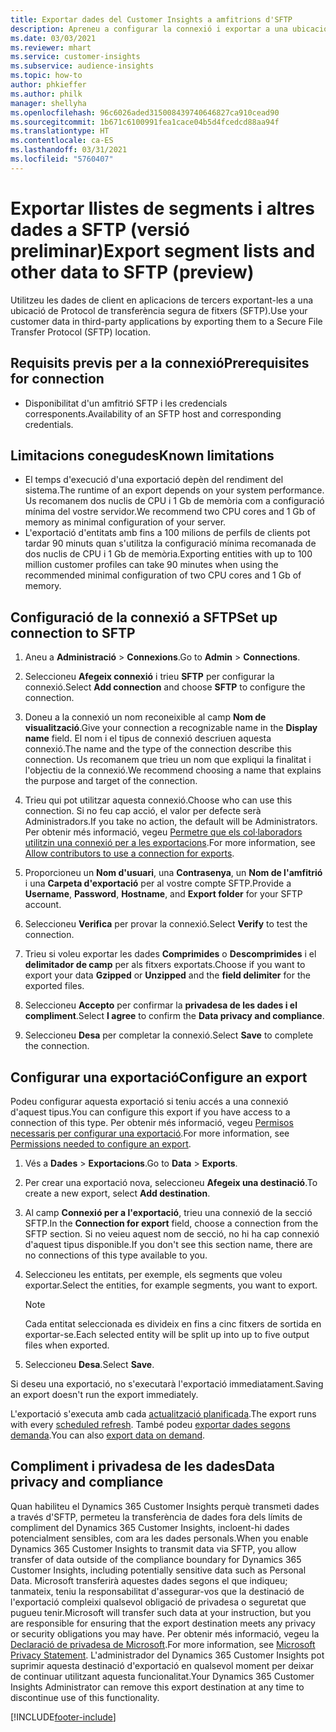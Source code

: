 ```yaml
---
title: Exportar dades del Customer Insights a amfitrions d'SFTP
description: Apreneu a configurar la connexió i exportar a una ubicació SFTP.
ms.date: 03/03/2021
ms.reviewer: mhart
ms.service: customer-insights
ms.subservice: audience-insights
ms.topic: how-to
author: phkieffer
ms.author: philk
manager: shellyha
ms.openlocfilehash: 96c6026aded315008439740646827ca910cead90
ms.sourcegitcommit: 1b671c6100991fea1cace04b5d4fcedcd88aa94f
ms.translationtype: HT
ms.contentlocale: ca-ES
ms.lasthandoff: 03/31/2021
ms.locfileid: "5760407"
---
```

# <a name="export-segment-lists-and-other-data-to-sftp-preview"></a><span data-ttu-id="2dd1c-103">Exportar llistes de segments i altres dades a SFTP (versió preliminar)</span><span class="sxs-lookup"><span data-stu-id="2dd1c-103">Export segment lists and other data to SFTP (preview)</span></span>

<span data-ttu-id="2dd1c-104">Utilitzeu les dades de client en aplicacions de tercers exportant-les a una ubicació de Protocol de transferència segura de fitxers (SFTP).</span><span class="sxs-lookup"><span data-stu-id="2dd1c-104">Use your customer data in third-party applications by exporting them to a Secure File Transfer Protocol (SFTP) location.</span></span>

## <a name="prerequisites-for-connection"></a><span data-ttu-id="2dd1c-105">Requisits previs per a la connexió</span><span class="sxs-lookup"><span data-stu-id="2dd1c-105">Prerequisites for connection</span></span>

- <span data-ttu-id="2dd1c-106">Disponibilitat d'un amfitrió SFTP i les credencials corresponents.</span><span class="sxs-lookup"><span data-stu-id="2dd1c-106">Availability of an SFTP host and corresponding credentials.</span></span>

## <a name="known-limitations"></a><span data-ttu-id="2dd1c-107">Limitacions conegudes</span><span class="sxs-lookup"><span data-stu-id="2dd1c-107">Known limitations</span></span>

- <span data-ttu-id="2dd1c-108">El temps d'execució d'una exportació depèn del rendiment del sistema.</span><span class="sxs-lookup"><span data-stu-id="2dd1c-108">The runtime of an export depends on your system performance.</span></span> <span data-ttu-id="2dd1c-109">Us recomanem dos nuclis de CPU i 1 Gb de memòria com a configuració mínima del vostre servidor.</span><span class="sxs-lookup"><span data-stu-id="2dd1c-109">We recommend two CPU cores and 1 Gb of memory as minimal configuration of your server.</span></span> 
- <span data-ttu-id="2dd1c-110">L'exportació d'entitats amb fins a 100 milions de perfils de clients pot tardar 90 minuts quan s'utilitza la configuració mínima recomanada de dos nuclis de CPU i 1 Gb de memòria.</span><span class="sxs-lookup"><span data-stu-id="2dd1c-110">Exporting entities with up to 100 million customer profiles can take 90 minutes when using the recommended minimal configuration of two CPU cores and 1 Gb of memory.</span></span> 

## <a name="set-up-connection-to-sftp"></a><span data-ttu-id="2dd1c-111">Configuració de la connexió a SFTP</span><span class="sxs-lookup"><span data-stu-id="2dd1c-111">Set up connection to SFTP</span></span>

1. <span data-ttu-id="2dd1c-112">Aneu a **Administració** > **Connexions**.</span><span class="sxs-lookup"><span data-stu-id="2dd1c-112">Go to **Admin** > **Connections**.</span></span>

1. <span data-ttu-id="2dd1c-113">Seleccioneu **Afegeix connexió** i trieu **SFTP** per configurar la connexió.</span><span class="sxs-lookup"><span data-stu-id="2dd1c-113">Select **Add connection** and choose **SFTP** to configure the connection.</span></span>

1. <span data-ttu-id="2dd1c-114">Doneu a la connexió un nom reconeixible al camp **Nom de visualització**.</span><span class="sxs-lookup"><span data-stu-id="2dd1c-114">Give your connection a recognizable name in the **Display name** field.</span></span> <span data-ttu-id="2dd1c-115">El nom i el tipus de connexió descriuen aquesta connexió.</span><span class="sxs-lookup"><span data-stu-id="2dd1c-115">The name and the type of the connection describe this connection.</span></span> <span data-ttu-id="2dd1c-116">Us recomanem que trieu un nom que expliqui la finalitat i l'objectiu de la connexió.</span><span class="sxs-lookup"><span data-stu-id="2dd1c-116">We recommend choosing a name that explains the purpose and target of the connection.</span></span>

1. <span data-ttu-id="2dd1c-117">Trieu qui pot utilitzar aquesta connexió.</span><span class="sxs-lookup"><span data-stu-id="2dd1c-117">Choose who can use this connection.</span></span> <span data-ttu-id="2dd1c-118">Si no feu cap acció, el valor per defecte serà Administradors.</span><span class="sxs-lookup"><span data-stu-id="2dd1c-118">If you take no action, the default will be Administrators.</span></span> <span data-ttu-id="2dd1c-119">Per obtenir més informació, vegeu [Permetre que els col·laboradors utilitzin una connexió per a les exportacions](connections.md#allow-contributors-to-use-a-connection-for-exports).</span><span class="sxs-lookup"><span data-stu-id="2dd1c-119">For more information, see [Allow contributors to use a connection for exports](connections.md#allow-contributors-to-use-a-connection-for-exports).</span></span>

1. <span data-ttu-id="2dd1c-120">Proporcioneu un **Nom d'usuari**, una **Contrasenya**, un **Nom de l'amfitrió** i una **Carpeta d'exportació** per al vostre compte SFTP.</span><span class="sxs-lookup"><span data-stu-id="2dd1c-120">Provide a **Username**, **Password**, **Hostname**, and **Export folder** for your SFTP account.</span></span>

1. <span data-ttu-id="2dd1c-121">Seleccioneu **Verifica** per provar la connexió.</span><span class="sxs-lookup"><span data-stu-id="2dd1c-121">Select **Verify** to test the connection.</span></span>

1. <span data-ttu-id="2dd1c-122">Trieu si voleu exportar les dades **Comprimides** o **Descomprimides** i el **delimitador de camp** per als fitxers exportats.</span><span class="sxs-lookup"><span data-stu-id="2dd1c-122">Choose if you want to export your data **Gzipped** or **Unzipped** and the **field delimiter** for the exported files.</span></span>

1. <span data-ttu-id="2dd1c-123">Seleccioneu **Accepto** per confirmar la **privadesa de les dades i el compliment**.</span><span class="sxs-lookup"><span data-stu-id="2dd1c-123">Select **I agree** to confirm the **Data privacy and compliance**.</span></span>

1. <span data-ttu-id="2dd1c-124">Seleccioneu **Desa** per completar la connexió.</span><span class="sxs-lookup"><span data-stu-id="2dd1c-124">Select **Save** to complete the connection.</span></span>

## <a name="configure-an-export"></a><span data-ttu-id="2dd1c-125">Configurar una exportació</span><span class="sxs-lookup"><span data-stu-id="2dd1c-125">Configure an export</span></span>

<span data-ttu-id="2dd1c-126">Podeu configurar aquesta exportació si teniu accés a una connexió d'aquest tipus.</span><span class="sxs-lookup"><span data-stu-id="2dd1c-126">You can configure this export if you have access to a connection of this type.</span></span> <span data-ttu-id="2dd1c-127">Per obtenir més informació, vegeu [Permisos necessaris per configurar una exportació](export-destinations.md#set-up-a-new-export).</span><span class="sxs-lookup"><span data-stu-id="2dd1c-127">For more information, see [Permissions needed to configure an export](export-destinations.md#set-up-a-new-export).</span></span>

1. <span data-ttu-id="2dd1c-128">Vés a **Dades** > **Exportacions**.</span><span class="sxs-lookup"><span data-stu-id="2dd1c-128">Go to **Data** > **Exports**.</span></span>

1. <span data-ttu-id="2dd1c-129">Per crear una exportació nova, seleccioneu **Afegeix una destinació**.</span><span class="sxs-lookup"><span data-stu-id="2dd1c-129">To create a new export, select **Add destination**.</span></span>

1. <span data-ttu-id="2dd1c-130">Al camp **Connexió per a l'exportació**, trieu una connexió de la secció SFTP.</span><span class="sxs-lookup"><span data-stu-id="2dd1c-130">In the **Connection for export** field, choose a connection from the SFTP section.</span></span> <span data-ttu-id="2dd1c-131">Si no veieu aquest nom de secció, no hi ha cap connexió d'aquest tipus disponible.</span><span class="sxs-lookup"><span data-stu-id="2dd1c-131">If you don't see this section name, there are no connections of this type available to you.</span></span>

1. <span data-ttu-id="2dd1c-132">Seleccioneu les entitats, per exemple, els segments que voleu exportar.</span><span class="sxs-lookup"><span data-stu-id="2dd1c-132">Select the entities, for example segments, you want to export.</span></span>

   > [!NOTE]
   > <span data-ttu-id="2dd1c-133">Cada entitat seleccionada es divideix en fins a cinc fitxers de sortida en exportar-se.</span><span class="sxs-lookup"><span data-stu-id="2dd1c-133">Each selected entity will be split up into up to five output files when exported.</span></span> 

1. <span data-ttu-id="2dd1c-134">Seleccioneu **Desa**.</span><span class="sxs-lookup"><span data-stu-id="2dd1c-134">Select **Save**.</span></span>

<span data-ttu-id="2dd1c-135">Si deseu una exportació, no s'executarà l'exportació immediatament.</span><span class="sxs-lookup"><span data-stu-id="2dd1c-135">Saving an export doesn't run the export immediately.</span></span>

<span data-ttu-id="2dd1c-136">L'exportació s'executa amb cada [actualització planificada](system.md#schedule-tab).</span><span class="sxs-lookup"><span data-stu-id="2dd1c-136">The export runs with every [scheduled refresh](system.md#schedule-tab).</span></span> <span data-ttu-id="2dd1c-137">També podeu [exportar dades segons demanda](export-destinations.md#run-exports-on-demand).</span><span class="sxs-lookup"><span data-stu-id="2dd1c-137">You can also [export data on demand](export-destinations.md#run-exports-on-demand).</span></span> 

## <a name="data-privacy-and-compliance"></a><span data-ttu-id="2dd1c-138">Compliment i privadesa de les dades</span><span class="sxs-lookup"><span data-stu-id="2dd1c-138">Data privacy and compliance</span></span>

<span data-ttu-id="2dd1c-139">Quan habiliteu el Dynamics 365 Customer Insights perquè transmeti dades a través d'SFTP, permeteu la transferència de dades fora dels límits de compliment del Dynamics 365 Customer Insights, incloent-hi dades potencialment sensibles, com ara les dades personals.</span><span class="sxs-lookup"><span data-stu-id="2dd1c-139">When you enable Dynamics 365 Customer Insights to transmit data via SFTP, you allow transfer of data outside of the compliance boundary for Dynamics 365 Customer Insights, including potentially sensitive data such as Personal Data.</span></span> <span data-ttu-id="2dd1c-140">Microsoft transferirà aquestes dades segons el que indiqueu; tanmateix, teniu la responsabilitat d'assegurar-vos que la destinació de l'exportació compleixi qualsevol obligació de privadesa o seguretat que pugueu tenir.</span><span class="sxs-lookup"><span data-stu-id="2dd1c-140">Microsoft will transfer such data at your instruction, but you are responsible for ensuring that the export destination meets any privacy or security obligations you may have.</span></span> <span data-ttu-id="2dd1c-141">Per obtenir més informació, vegeu la [Declaració de privadesa de Microsoft](https://go.microsoft.com/fwlink/?linkid=396732).</span><span class="sxs-lookup"><span data-stu-id="2dd1c-141">For more information, see [Microsoft Privacy Statement](https://go.microsoft.com/fwlink/?linkid=396732).</span></span>
<span data-ttu-id="2dd1c-142">L'administrador del Dynamics 365 Customer Insights pot suprimir aquesta destinació d'exportació en qualsevol moment per deixar de continuar utilitzant aquesta funcionalitat.</span><span class="sxs-lookup"><span data-stu-id="2dd1c-142">Your Dynamics 365 Customer Insights Administrator can remove this export destination at any time to discontinue use of this functionality.</span></span>

[!INCLUDE[footer-include](../includes/footer-banner.md)]
